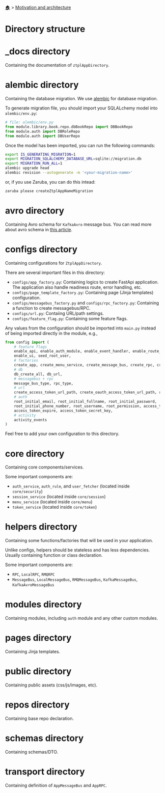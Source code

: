 <!--startTocHeader-->
[🏠](../README.md) > [Motivation and architecture](README.md)
# Directory structure
<!--endTocHeader-->

# _docs directory

Containing the documentation of `ztplAppDirectory`. 

# alembic directory

Containing the database migration. We use [alembic](https://alembic.sqlalchemy.org/en/latest/) for database migration.

To generate migration file, you should import your SQLALchemy model into `alembic/env.py`:

```python
# file: alembic/env.py
from module.library.book.repo.dbBookRepo import DBBookRepo
from module.auth import DBRoleRepo
from module.auth import DBUserRepo
```

Once the model has been imported, you can run the following commands:

```bash
export IS_GENERATING_MIGRATION=1
export MIGRATION_SQLALCHEMY_DATABASE_URL=sqlite://migration.db
export MIGRATION_RUN_ALL=1
alembic upgrade head
alembic revision --autogenerate -m '<your-migration-name>'
```

or, if you use Zaruba, you can do this intead:

```bash
zaruba please createZtplAppNameMigration
```

# avro directory

Containing Avro schema for `KafkaAvro` message bus. You can read more about avro schema in [this article](https://www.tutorialspoint.com/avro/avro_schemas.htm).

# configs directory

Containing configurations for `ZtplAppDirectory`.

There are several important files in this directory:

- `configs/app_factory.py`: Containing logics to create FastApi application. The application also handle readiness route, error handling, etc.
- `configs/page_template_factory.py`: Containing page (Jinja templates) configuration.
- `configs/messagebus_factory.py` and `configs/rpc_factory.py`: Containing a function to create messagebus/RPC.
- `configs/url.py`: Contaiing URL/path settings.
- `configs/feature_flag.py`: Containing some feature flags.

Any values from the configuration should be imported into `main.py` instead of being imported directly in the module, e.g.,

```python
from config import (
    # feature flags
    enable_api, enable_auth_module, enable_event_handler, enable_route_handler, enable_rpc_handler,
    enable_ui, seed_root_user,
    # factories
    create_app, create_menu_service, create_message_bus, create_rpc, create_page_template,
    # db
    db_create_all, db_url,
    # messagebus + rpc
    message_bus_type, rpc_type,
    # url
    create_access_token_url_path, create_oauth_access_token_url_path, renew_access_token_url_path,
    # auth
    root_initial_email, root_initial_fullname, root_initial_password, 
    root_initial_phone_number, root_username, root_permission, access_token_algorithm,
    access_token_expire, access_token_secret_key,
    # activity
    activity_events
)
```

Feel free to add your own configuration to this directory.

# core directory

Containing core components/services.

Some important components are:

- `auth_service`, `auth_rule`, and `user_fetcher` (located inside `core/security`)
- `session_service` (located inside `core/session`)
- `menu_service` (located inside `core/menu`)
- `token_service` (located inside `core/token`)

# helpers directory

Containing some functions/factories that will be used in your application.

Unlike configs, helpers should be stateless and has less dependencies. Usually containing function or class declaration.

Some important components are:

- `RPC`, `LocalRPC`, `RMQRPC`
- `MessageBus`, `LocalMessageBus`, `RMQMessageBus`, `KafkaMessageBus`, `KafkaAvroMessageBus`

# modules directory

Containing modules, including `auth` module and any other custom modules.

# pages directory

Containing Jinja templates.

# public directory

Containing public assets (css/js/images, etc).

# repos directory

Containing base repo declaration.

# schemas directory

Containing schemas/DTO.


# transport directory

Containing definition of `AppMessageBus` and `AppRPC`.
